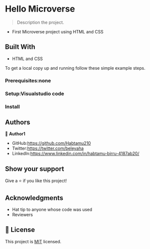 
# Hello Microverse

> Description the project.
- First Microverse project using HTML and CSS


## Built With

- HTML and CSS

To get a local copy up and running follow these simple example steps.

### Prerequisites:none

### Setup:Visualstudio code

### Install

## Authors

👤 **Author1**

- GitHub:https://github.com/Habtamu210
- Twitter:https://twitter.com/beleyaha
- LinkedIn:https://www.linkedin.com/in/habtamu-birru-4187ab20/ 


## Show your support

Give a ⭐️ if you like this project!

## Acknowledgments

- Hat tip to anyone whose code was used
- Reviewers

## 📝 License

This project is [MIT](./LICENSE) licensed.
